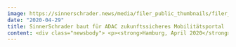 ```yaml
---
image: https://sinnerschrader.news/media/filer_public_thumbnails/filer_public/8c/1c/8c1c1dcd-4692-431c-9c41-5e467c50f3c9/480px_s2_adac.png__480x288_q85_crop_subsampling-2_upscale.png
date: "2020-04-29"
title: SinnerSchrader baut für ADAC zukunftssicheres Mobilitätsportal
content: <div class="newsbody"> <p><strong>Hamburg, April 2020</strong>. Der ADAC vertraut SinnerSchrader den Aufbau und Betrieb des neuen Mobilitätsportals <a data-saferedirecturl="https&#58;//www.google.com/url?q=http&#58;//adac.de&amp;source=gmail&amp;ust=1598964080441000&amp;usg=AFQjCNE4CUozf46y4IkbOdpnO42aPA7sdw" href="http&#58;//adac.de/" style="color&#58; rgb(17, 85, 204);" target="_blank"><span class="il">adac</span>.de</a> an. Die Digitalagentur setzte sich in einem mehrstufigen Pitch gegen ein vielseitiges Mitbewerberfeld durch und hilft dem <span class="il">ADAC</span> nun dabei, eine zukunftssichere, technologisch innovative Plattform zu schaffen und zu betreiben.</p> <p>Der Automobilclub hat sich in den letzten Jahren vom klassischen Pannenhelfer zum dynamischen Partner in allen Fragen rund um Mobilität mit den dazu passenden Service- und Produktangeboten entwickelt. <span class="il">Für</span> diese Transformation ist das <span class="il">Mobilitätsportal </span><a data-saferedirecturl="https&#58;//www.google.com/url?q=http&#58;//adac.de&amp;source=gmail&amp;ust=1598964080441000&amp;usg=AFQjCNE4CUozf46y4IkbOdpnO42aPA7sdw" href="http&#58;//adac.de/" style="color&#58; rgb(17, 85, 204);" target="_blank"><span class="il">adac</span>.de</a> die zentrale Anlaufstelle von Millionen von Nutzern. </p> <p>Der ADAC bewegt sich dabei zwischen Content-Anbieter sowie einer umfassenden Marketing- und Service-Plattform und vereint beide Pole auf einzigartige Weise. Einerseits Publishing mit großen Anforderungen an Geschwindigkeit und effizienten Redaktions-, Content- und Assetverwaltungsprozessen, und zusätzlich Marketing mit hohem Anspruch an Relevanz durch mitgliederzentrierte Service- und Produktangebote.</p> <p>Im Mittelpunkt der Zusammenarbeit mit SinnerSchrader steht die technische Neuausrichtung der Website <a data-saferedirecturl="https&#58;//www.google.com/url?q=http&#58;//adac.de&amp;source=gmail&amp;ust=1598964080441000&amp;usg=AFQjCNE4CUozf46y4IkbOdpnO42aPA7sdw" href="http&#58;//adac.de/" style="color&#58; rgb(17, 85, 204);" target="_blank"><span class="il">adac</span>.de</a> auf Basis einer maßgeschneiderten Digital Experience Plattform. Durch Ausnutzen der Prinzipien “API-first” und “cloud-native” wird die Plattform skalierbar, wartungsarm und leicht zu innovieren. Das Ergebnis ist ein müheloses Nutzererlebnis sowie eine auf die komplexen Anforderungen der Redaktion optimiertes System mit schneller Veröffentlichung von Artikeln bei gleichzeitig verbesserter Seitengeschwindigkeit.</p> <p>Wir haben einen Agenturpartner gesucht, der über digitales Beratungs-Know-how in den Bereichen Content, Data, Technologie und eine direkte Umsetzungskompetenz verfügt. In Rekordzeit ist nun ein maßgeschneidertes Webportal entstanden, das alle Bedarfe des <span class="il">ADAC</span> erfüllt“, kommentiert Gerrit Pohl, CDO <span class="il">ADAC</span> die Zusammenarbeit mit <span class="il">SinnerSchrader</span>. <span class="il">ADAC</span> Chefredakteur Martin Kunz betont, wie wichtig das datengetriebene Pubilizieren <span class="il">für</span> den <span class="il">ADAC</span> mit seinen über 21 Millionen Mitgliedern ist&#58; „Mit den technischen Möglichkeiten des neuen Portals können wir erstmals Mitglieder und Kunden personalisiert und lokalisiert ansprechen. Die effiziente Nutzung des digitalen Konzerts ist enorm wichtig <span class="il">für</span> die zukunftsfähige Positionierung des <span class="il">ADAC</span>.”</p> <p>Die funktionale und intuitive Customer Experience spielt im Dialog mit den <a data-saferedirecturl="https&#58;//www.google.com/url?q=http&#58;//adac.de&amp;source=gmail&amp;ust=1598964080441000&amp;usg=AFQjCNE4CUozf46y4IkbOdpnO42aPA7sdw" href="http&#58;//adac.de/" style="color&#58; rgb(17, 85, 204);" target="_blank"><span class="il">adac</span>.de</a> Nutzern eine elementare Rolle. Wir freuen uns über das Vertrauen in uns, die Angebote gewinnbringend weiterentwickeln zu können, und einen wichtigen Beitrag zur Digitalisierung des <span class="il">ADAC</span> nach innen und außen zu leisten", freut sich Dr. Lars Finke (MD <span class="il">SinnerSchrader</span>) über den neuen Kunden.</p> <p>Das interdisziplinäre Team setzt sich aus Experten um Entwicklung, Content- und Redaktionsmanagement, Data Analytics und Data Science sowie Qualitätssicherung zusammen. SinnerSchrader betreut den Kunden aus München, Hamburg und Frankfurt unter der Projektleitung von Sanprit Singh, Stefan Schraufstetter, Martin Radicke und Lars Finke.</p> <p><strong>ÜBER SINNERSCHRADER</strong><br/> SinnerSchrader gehört zu den führenden Digitalagenturen Europas mit dem Fokus auf Design und Entwicklung von digitalen Produkten und Services. Rund 600 Mitarbeiter arbeiten an der digitalen Transformation für Unternehmen wie Allianz, Audi, comdirect bank, Telefónica, Unitymedia und VW. SinnerSchrader wurde 1996 gegründet und hat Büros in Hamburg, Berlin, Frankfurt am Main, München und Prag. Seit April 2017 ist SinnerSchrader Teil von Accenture Interactive.<br/> <a href="https&#58;//sinnerschrader.com/" target="_blank">https&#58;//sinnerschrader.com</a></p> </div>
---
```

